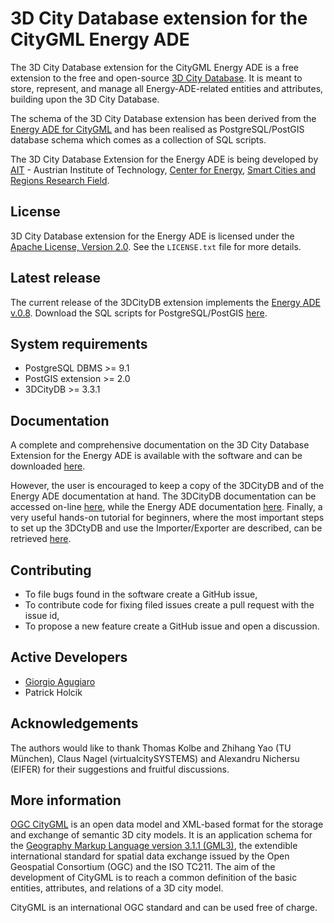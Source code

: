3D City Database extension for the CityGML Energy ADE
================

The 3D City Database extension for the CityGML Energy ADE is a free extension to the free and open-source [3D City Database](http://www.3dcitydb.org). It is meant to store, represent, and manage all Energy-ADE-related entities and attributes, building upon the 3D City Database.

The schema of the 3D City Database extension has been derived from the [Energy ADE for CityGML](http://en.wiki.energy.sig3d.org/index.php/Main_Page) and has been realised as PostgreSQL/PostGIS database schema which comes as a collection of SQL scripts.

The 3D City Database Extension for the Energy ADE is being developed by [AIT](https://www.ait.ac.at/en/) - Austrian Institute of Technology, [Center for Energy](https://www.ait.ac.at/en/about-the-ait/center/center-for-energy), [Smart Cities and Regions Research Field](https://www.ait.ac.at/en/research-fields/smart-cities-and-regions).

License
-------
3D City Database extension for the Energy ADE is licensed under the [Apache License, Version 2.0](http://www.apache.org/licenses/LICENSE-2.0). See the `LICENSE.txt` file for more details.

Latest release
--------------
The current release of the 3DCityDB extension implements the [Energy ADE v.0.8](https://github.com/cstb/citygml-energy/tree/v0.8). 
Download the SQL scripts for PostgreSQL/PostGIS [here](https://github.com/gioagu/3dcitydb_ade/tree/master/02_energy_ade/postgresql).

System requirements
-------------------
* PostgreSQL DBMS >= 9.1 
* PostGIS extension >= 2.0
* 3DCityDB >= 3.3.1

Documentation
-------------
A complete and comprehensive documentation on the 3D City Database Extension for the Energy ADE is available with the software and can be downloaded [here](https://github.com/gioagu/3dcitydb_ade/tree/master/02_energy_ade/manual).

However, the user is encouraged to keep a copy of the 3DCityDB and of the Energy ADE documentation at hand. The 3DCityDB documentation can be accessed on-line [here](https://github.com/3dcitydb/3dcitydb/tree/master/Documentation), while the Energy ADE documentation [here](https://github.com/cstb/citygml-energy/tree/v0.8/doc/guidelines).
Finally, a very useful hands-on tutorial for beginners, where the most important steps to set up the 3DCtyDB and use the Importer/Exporter are described, can be retrieved [here](https://github.com/3dcitydb/tutorials).

Contributing
------------
* To file bugs found in the software create a GitHub issue,
* To contribute code for fixing filed issues create a pull request with the issue id,
* To propose a new feature create a GitHub issue and open a discussion.

Active Developers
--------------------
* [Giorgio Agugiaro](mailto:g.agugiaro@tudelft.nl)
* Patrick Holcik

Acknowledgements  
-----------------------------------
The authors would like to thank Thomas Kolbe and Zhihang Yao (TU München), Claus Nagel (virtualcitySYSTEMS) and Alexandru Nichersu (EIFER) for their suggestions and fruitful discussions.

More information
----------------
[OGC CityGML](http://www.opengeospatial.org/standards/citygml) is an open data model and XML-based format for the storage and exchange of semantic 3D city models. It is an application schema for the [Geography Markup Language version 3.1.1 (GML3)](http://www.opengeospatial.org/standards/gml), the extendible international standard for spatial data exchange issued by the Open Geospatial Consortium (OGC) and the ISO TC211. The aim of the development of CityGML is to reach a common definition of the basic entities, attributes, and relations of a 3D city model.

CityGML is an international OGC standard and can be used free of charge.
